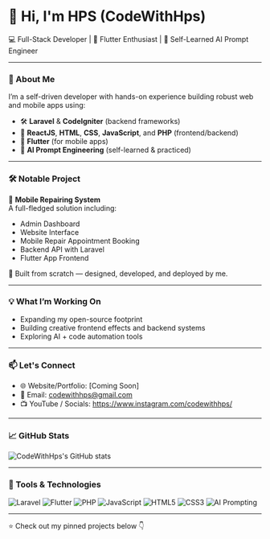 # 👋 Hi, I'm HPS (CodeWithHps)

💻 Full-Stack Developer | 📱 Flutter Enthusiast | 🧠 Self-Learned AI Prompt Engineer

---

### 🚀 About Me

I’m a self-driven developer with hands-on experience building robust web and mobile apps using:

- 🛠 **Laravel** & **CodeIgniter** (backend frameworks)
- 🎨 **ReactJS**, **HTML**, **CSS**, **JavaScript**, and **PHP** (frontend/backend)
- 📱 **Flutter** (for mobile apps)
- 🧠 **AI Prompt Engineering** (self-learned & practiced)

---

### 🛠️ Notable Project

🔧 **Mobile Repairing System**  
A full-fledged solution including:
- Admin Dashboard  
- Website Interface  
- Mobile Repair Appointment Booking  
- Backend API with Laravel  
- Flutter App Frontend  

🚀 Built from scratch — designed, developed, and deployed by me.

---

### 💡 What I’m Working On
- Expanding my open-source footprint
- Building creative frontend effects and backend systems
- Exploring AI + code automation tools

---

### 📫 Let's Connect
- 🌐 Website/Portfolio: [Coming Soon]
- 📧 Email: codewithhps@gmail.com
- 📺 YouTube / Socials: https://www.instagram.com/codewithhps/

---

### 📈 GitHub Stats
![CodeWithHps's GitHub stats](https://github-readme-stats.vercel.app/api?username=CodeWithHps&show_icons=true&theme=radical)

---

### 🧰 Tools & Technologies
![Laravel](https://img.shields.io/badge/-Laravel-red?style=flat&logo=laravel&logoColor=white)
![Flutter](https://img.shields.io/badge/-Flutter-02569B?style=flat&logo=flutter&logoColor=white)
![PHP](https://img.shields.io/badge/-PHP-777BB4?style=flat&logo=php&logoColor=white)
![JavaScript](https://img.shields.io/badge/-JavaScript-F7DF1E?style=flat&logo=javascript&logoColor=black)
![HTML5](https://img.shields.io/badge/-HTML5-E34F26?style=flat&logo=html5&logoColor=white)
![CSS3](https://img.shields.io/badge/-CSS3-1572B6?style=flat&logo=css3)
![AI Prompting](https://img.shields.io/badge/-AI%20Prompt%20Engineering-purple?style=flat)

---

⭐ Check out my pinned projects below 👇  
